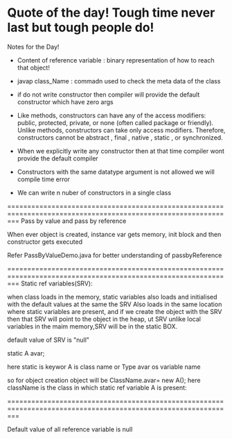 Quote of the day!
Tough time never last but tough people do!
===============================================================================================================

Notes for the Day!

- Content of reference variable : binary representation of how to reach that object!

- javap class_Name : commadn used to check the meta data of the class

- if do not write constructor then compiler will provide the default constructor which have zero args
- Like methods, constructors can have any of the access modifiers: public, protected, private, or none (often 
  called package or friendly). Unlike methods, constructors can take only access modifiers. Therefore,    constructors cannot be abstract , final , native , static , or synchronized.

- When we explicitly write any constructor then at that time compiler wont provide the default compiler
- Constructors with the same datatype argument is not allowed we will compile time error
- We can write n nuber of constructors in a single class

===============================================================================================================
Pass by value and pass by reference

When ever object is created, instance var gets memory, init block and then constructor gets executed

Refer PassByValueDemo.java for better understanding of passbyReference 

===============================================================================================================
Static ref variables(SRV):

when class loads in the memory, static variables also loads and initialised with the default values at the same the SRV Also loads in the same location where static variables are present, and if we create the object with the SRV then that SRV will point to the object in the heap,  ut SRV unlike local variables in the  maim memory,SRV will be in the static BOX.

default value of SRV is "null"

static A avar;

here static is keywor
A is class name or Type
avar os variable name

so for object creation object will be ClassName.avar= new A();
here className is the class in which static ref variable A is present:

===============================================================================================================

Default value of all reference variable is null





